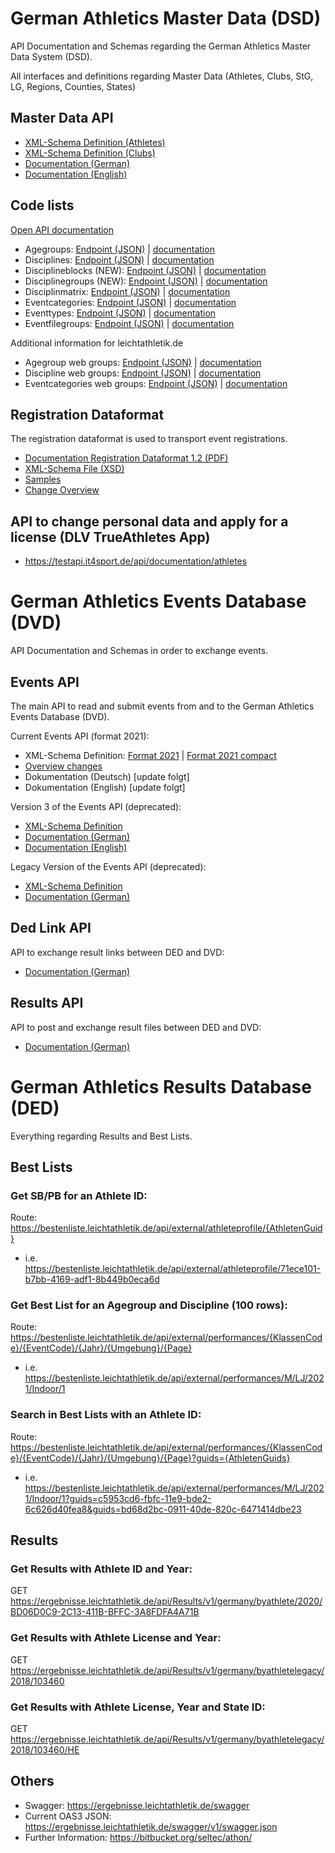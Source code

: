 # German Athletics Master Data (DSD)
API Documentation and Schemas regarding the German Athletics Master Data System (DSD).

All interfaces and definitions regarding Master Data (Athletes, Clubs, StG, LG, Regions, Counties, States)

## Master Data API
- [XML-Schema Definition (Athletes)](https://github.com/Deutscher-Leichtathletikverband/Interfaces/blob/master/Athletes.xsd)
- [XML-Schema Definition (Clubs)](https://github.com/Deutscher-Leichtathletikverband/Interfaces/blob/master/Clubs.xsd)
- [Documentation (German)](https://github.com/Deutscher-Leichtathletikverband/Interfaces/blob/master/Schnittstellenbeschreibung%20DLV%20Stammdaten.docx)
- [Documentation (English)](https://github.com/Deutscher-Leichtathletikverband/Interfaces/blob/master/Schnittstellenbeschreibung%20DLV%20Stammdaten.de.en.docx)

## Code lists

[Open API documentation](https://dateien.leichtathletik.de/meta/openapidoc)

- Agegroups: [Endpoint (JSON)](https://dateien.leichtathletik.de/meta/agegroups) | [documentation](https://dateien.leichtathletik.de/meta/openapidoc#/meta/get_meta_agegroups)
- Disciplines: [Endpoint (JSON)](https://dateien.leichtathletik.de/meta/disciplines) | [documentation](https://dateien.leichtathletik.de/meta/openapidoc#/meta/get_meta_disciplines)
- Disciplineblocks (NEW): [Endpoint (JSON)](https://dateien.leichtathletik.de/meta/disciplineblocks) | [documentation](https://dateien.leichtathletik.de/meta/openapidoc#/meta/get_meta_disciplineblocks)
- Disciplinegroups (NEW): [Endpoint (JSON)](https://dateien.leichtathletik.de/meta/disciplinegroups) | [documentation](https://dateien.leichtathletik.de/meta/openapidoc#/meta/get_meta_disciplinegroups)
- Disciplinmatrix: [Endpoint (JSON)](https://dateien.leichtathletik.de/meta/agegroupsanddisciplines) | [documentation](https://dateien.leichtathletik.de/meta/openapidoc#/meta/get_meta_agegroupsanddisciplines)
- Eventcategories: [Endpoint (JSON)](https://dateien.leichtathletik.de/meta/eventcategories) | [documentation](https://dateien.leichtathletik.de/meta/openapidoc#/meta/get_meta_eventcategories)
- Eventtypes: [Endpoint (JSON)](https://dateien.leichtathletik.de/meta/eventtypes) | [documentation](https://dateien.leichtathletik.de/meta/openapidoc#/meta/get_meta_eventtypes)
- Eventfilegroups: [Endpoint (JSON)](https://dateien.leichtathletik.de/meta/eventfilegroups) | [documentation](https://dateien.leichtathletik.de/meta/openapidoc#/meta/get_meta_eventfilegroups)

Additional information for leichtathletik.de

- Agegroup web groups: [Endpoint (JSON)](https://dateien.leichtathletik.de/meta/agegroupsweb) | [documentation](https://dateien.leichtathletik.de/meta/openapidoc#/meta/get_meta_agegroupsweb)
- Discipline web groups: [Endpoint (JSON)](https://dateien.leichtathletik.de/meta/disciplinesweb) | [documentation](https://dateien.leichtathletik.de/meta/openapidoc#/meta/get_meta_disciplinesweb)
- Eventcategories web groups: [Endpoint (JSON)](https://dateien.leichtathletik.de/meta/eventcategoriesweb) | [documentation](https://dateien.leichtathletik.de/meta/openapidoc#/meta/get_meta_eventcategoriesweb)

## Registration Dataformat

The registration dataformat is used to transport event registrations.

- [Documentation Registration Dataformat 1.2 (PDF)](docs/Registration-Format-1.2.pdf)
- [XML-Schema File (XSD)](xsd/registration-1.2.xsd)
- [Samples](samples/registration-1.2)
- [Change Overview](https://github.com/Deutscher-Leichtathletikverband/Interfaces/issues/4)

## API to change personal data and apply for a license (DLV TrueAthletes App) 
- https://testapi.it4sport.de/api/documentation/athletes

# German Athletics Events Database (DVD)
API Documentation and Schemas in order to exchange events.

## Events API
The main API to read and submit events from and to the German Athletics Events Database (DVD).

Current Events API (format 2021):
- XML-Schema Definition: [Format 2021](https://github.com/Deutscher-Leichtathletikverband/Interfaces/blob/main/Events-format2021.xsd) | [Format 2021 compact](https://github.com/Deutscher-Leichtathletikverband/Interfaces/blob/main/Events-format2021compact.xsd)
- [Overview changes](https://github.com/Deutscher-Leichtathletikverband/Interfaces/blob/main/Format2021-updates.md)
- Dokumentation (Deutsch) [update folgt]
- Dokumentation (English) [update folgt]

Version 3 of the Events API (deprecated):
- [XML-Schema Definition](https://github.com/Deutscher-Leichtathletikverband/Interfaces/blob/master/Events%20v3.xsd)
- [Documentation (German)](https://github.com/Deutscher-Leichtathletikverband/Interfaces/blob/master/Schnittstellenbeschreibung%20DLV%20Veranstaltungen%20Version%203.docx)
- [Documentation (English)](https://github.com/Deutscher-Leichtathletikverband/Interfaces/blob/master/Schnittstellenbeschreibung%20DLV%20Veranstaltungen%20Version%203.de.en.docx)

Legacy Version of the Events API (deprecated):
- [XML-Schema Definition](https://github.com/Deutscher-Leichtathletikverband/Interfaces/blob/master/Events.xsd)
- [Documentation (German)](https://github.com/Deutscher-Leichtathletikverband/Interfaces/blob/master/Schnittstellenbeschreibung%20DLV%20Veranstaltungen.docx)

## Ded Link API
API to exchange result links between DED and DVD:
- [Documentation (German)](https://github.com/Deutscher-Leichtathletikverband/Interfaces/blob/master/dvd-dedlink-api.md)

## Results API
API to post and exchange result files between DED and DVD:
- [Documentation (German)](https://github.com/Deutscher-Leichtathletikverband/Interfaces/blob/master/dvd-results-api.md)

# German Athletics Results Database (DED)
Everything regarding Results and Best Lists.

## Best Lists
### Get SB/PB for an Athlete ID:
Route: https://bestenliste.leichtathletik.de/api/external/athleteprofile/{AthletenGuid}
- i.e. https://bestenliste.leichtathletik.de/api/external/athleteprofile/71ece101-b7bb-4169-adf1-8b449b0eca6d
 
### Get Best List for an Agegroup and Discipline (100 rows):
Route: https://bestenliste.leichtathletik.de/api/external/performances/{KlassenCode}/{EventCode}/{Jahr}/{Umgebung}/{Page}
- i.e. https://bestenliste.leichtathletik.de/api/external/performances/M/LJ/2021/Indoor/1
 
### Search in Best Lists with an Athlete ID:
Route: https://bestenliste.leichtathletik.de/api/external/performances/{KlassenCode}/{EventCode}/{Jahr}/{Umgebung}/{Page}?guids={AthletenGuids}
- i.e. https://bestenliste.leichtathletik.de/api/external/performances/M/LJ/2021/Indoor/1?guids=c5953cd6-fbfc-11e9-bde2-6c626d40fea8&guids=bd68d2bc-0911-40de-820c-6471414dbe23

## Results
### Get Results with Athlete ID and Year:
GET https://ergebnisse.leichtathletik.de/api/Results/v1/germany/byathlete/2020/BD06D0C9-2C13-411B-BFFC-3A8FDFA4A71B

### Get Results with Athlete License and Year:
GET https://ergebnisse.leichtathletik.de/api/Results/v1/germany/byathletelegacy/2018/103460

### Get Results with Athlete License, Year and State ID:
GET https://ergebnisse.leichtathletik.de/api/Results/v1/germany/byathletelegacy/2018/103460/HE

## Others
- Swagger: https://ergebnisse.leichtathletik.de/swagger
- Current OAS3 JSON: https://ergebnisse.leichtathletik.de/swagger/v1/swagger.json
- Further Information: https://bitbucket.org/seltec/athon/
